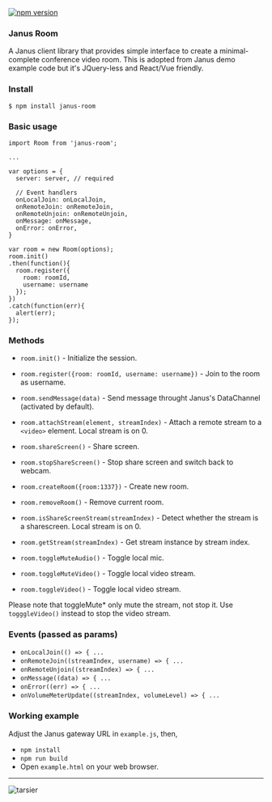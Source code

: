 [![npm version](https://badge.fury.io/js/janus-room.png)](https://badge.fury.io/js/janus-room)

### Janus Room

A Janus client library that provides simple interface to create a minimal-complete conference video room. This is adopted from Janus demo example code but it's JQuery-less and React/Vue friendly.

### Install

```
$ npm install janus-room
```

### Basic usage

```
import Room from 'janus-room';

...

var options = {
  server: server, // required

  // Event handlers
  onLocalJoin: onLocalJoin,
  onRemoteJoin: onRemoteJoin,
  onRemoteUnjoin: onRemoteUnjoin,
  onMessage: onMessage,
  onError: onError,
}

var room = new Room(options);
room.init()
.then(function(){
  room.register({
    room: roomId,
    username: username
  });
})
.catch(function(err){
  alert(err);
});
```

### Methods

- `room.init()` - Initialize the session.

- `room.register({room: roomId, username: username})` - Join to the room as username.
- `room.sendMessage(data)` - Send message throught Janus's DataChannel (activated by default).
- `room.attachStream(element, streamIndex)` - Attach a remote stream to a `<video>` element. Local stream is on 0.
- `room.shareScreen()` - Share screen.
- `room.stopShareScreen()` - Stop share screen and switch back to webcam.
- `room.createRoom({room:1337})` - Create new room.
- `room.removeRoom()` - Remove current room.
- `room.isShareScreenStream(streamIndex)` - Detect whether the stream is a sharescreen. Local stream is on 0.
- `room.getStream(streamIndex)` - Get stream instance by stream index.
- `room.toggleMuteAudio()` - Toggle local mic.
- `room.toggleMuteVideo()` - Toggle local video stream.
- `room.toggleVideo()` - Toggle local video stream.

Please note that toggleMute\* only mute the stream, not stop it. Use `togggleVideo()` instead to stop the video stream.

### Events (passed as params)

- `onLocalJoin(() => { ...`
- `onRemoteJoin((streamIndex, username) => { ...`
- `onRemoteUnjoin((streamIndex) => { ...`
- `onMessage((data) => { ...`
- `onError((err) => { ...`
- `onVolumeMeterUpdate((streamIndex, volumeLevel) => { ...`

### Working example

Adjust the Janus gateway URL in `example.js`, then,

- `npm install`
- `npm run build`
- Open `example.html` on your web browser.

-----

![tarsier](https://user-images.githubusercontent.com/2534060/47661055-e06e4580-dbca-11e8-96f4-30dcdcb14c81.png)

